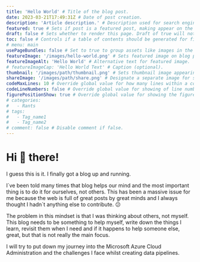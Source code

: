```yaml
---
title: 'Hello World' # Title of the blog post.
date: 2023-03-21T17:49:31Z # Date of post creation.
description: 'Article description.' # Description used for search engine.
featured: true # Sets if post is a featured post, making appear on the home page side bar.
draft: false # Sets whether to render this page. Draft of true will not be rendered.
toc: false # Controls if a table of contents should be generated for first-level links automatically.
# menu: main
usePageBundles: false # Set to true to group assets like images in the same folder as this post.
featureImage: '/images/hello-world.png' # Sets featured image on blog post.
featureImageAlt: 'Hello World' # Alternative text for featured image.
# featureImageCap: 'Hello World Text' # Caption (optional).
thumbnail: '/images/path/thumbnail.png' # Sets thumbnail image appearing inside card on homepage.
shareImage: '/images/path/share.png' # Designate a separate image for social media sharing.
codeMaxLines: 10 # Override global value for how many lines within a code block before auto-collapsing.
codeLineNumbers: false # Override global value for showing of line numbers within code block.
figurePositionShow: true # Override global value for showing the figure label.
# categories:
#   - Rants
# tags:
#   - Tag_name1
#   - Tag_name2
# comment: false # Disable comment if false.
---
```


# **Hi 👋 there!**

I guess this is it. I finally got a blog up and running.

I´ve been told many times that blog helps our mind and the most important thing is to do it for ourselves, not others. This has been a massive issue for me because the web is full of great posts by great minds and I always thought I hadn´t anything else to contribute. 😕

The problem in this mindset is that I was thinking about others, not myself. This blog needs to be something to help myself, write down the things I learn, revisit them when I need and if it happens to help someone else, great, but that is not really the main focus.

I will try to put down my journey into the Microsoft Azure Cloud Administration and the challenges I face whilst creating data pipelines.
